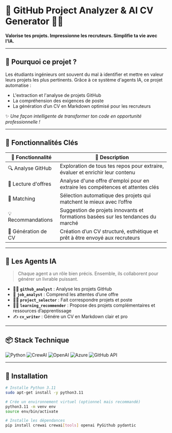 # 🚀 GitHub Project Analyzer & AI CV Generator 🧠📄
**Valorise tes projets. Impressionne les recruteurs. Simplifie ta vie avec l'IA.**

---

## 🌟 Pourquoi ce projet ?

Les étudiants ingénieurs ont souvent du mal à identifier et mettre en valeur leurs projets les plus pertinents. Grâce à ce système d'agents IA, ce projet automatise :
- L'extraction et l'analyse de projets GitHub
- La compréhension des exigences de poste
- La génération d’un CV en Markdown optimisé pour les recruteurs

✨ *Une façon intelligente de transformer ton code en opportunité professionnelle !*

---

## 🔧 Fonctionnalités Clés

| 🧩 Fonctionnalité | 💬 Description |
|------------------|----------------|
| 🔍 Analyse GitHub | Exploration de tous tes repos pour extraire, évaluer et enrichir leur contenu |
| 🧾 Lecture d'offres | Analyse d'une offre d'emploi pour en extraire les compétences et attentes clés |
| 🎯 Matching | Sélection automatique des projets qui matchent le mieux avec l’offre |
| 💡 Recommandations | Suggestion de projets innovants et formations basées sur les tendances du marché |
| 📄 Génération de CV | Création d’un CV structuré, esthétique et prêt à être envoyé aux recruteurs |

---

## 🧠 Les Agents IA

> Chaque agent a un rôle bien précis. Ensemble, ils collaborent pour générer un livrable puissant.

- 👨‍💻 **`github_analyst`** : Analyse les projets GitHub
- 🧾 **`job_analyst`** : Comprend les attentes d’une offre
- 👩‍🏫 **`project_selector`** : Fait correspondre projets et poste
- 🧑‍💼 **`learning_recommender`** : Propose des projets complémentaires et ressources d’apprentissage
- ✍️ **`cv_writer`** : Génére un CV en Markdown clair et pro

---

## 📦 Stack Technique

![Python](https://img.shields.io/badge/Python-3.11-blue?logo=python)
![CrewAI](https://img.shields.io/badge/CrewAI-Agent--Based-orange)
![OpenAI](https://img.shields.io/badge/OpenAI-GPT4-lightgrey?logo=openai)
![Azure](https://img.shields.io/badge/Microsoft-Azure-blue?logo=microsoft)
![GitHub API](https://img.shields.io/badge/GitHub-API-black?logo=github)

---

## 🚀 Installation

```bash
# Installe Python 3.11
sudo apt-get install -y python3.11

# Crée un environnement virtuel (optionnel mais recommandé)
python3.11 -m venv env
source env/bin/activate

# Installe les dépendances
pip install crewai crewai[tools] openai PyGithub pydantic
